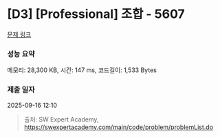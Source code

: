 # [D3] [Professional] 조합 - 5607 

[문제 링크](https://swexpertacademy.com/main/code/problem/problemDetail.do?contestProbId=AWXGKdbqczEDFAUo) 

### 성능 요약

메모리: 28,300 KB, 시간: 147 ms, 코드길이: 1,533 Bytes

### 제출 일자

2025-09-16 12:10



> 출처: SW Expert Academy, https://swexpertacademy.com/main/code/problem/problemList.do
